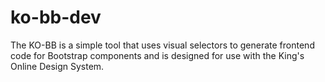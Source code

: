 # ko-bb-dev

The KO-BB is a simple tool that uses visual selectors to generate frontend code for Bootstrap components
and is designed for use with the King's Online Design System.
